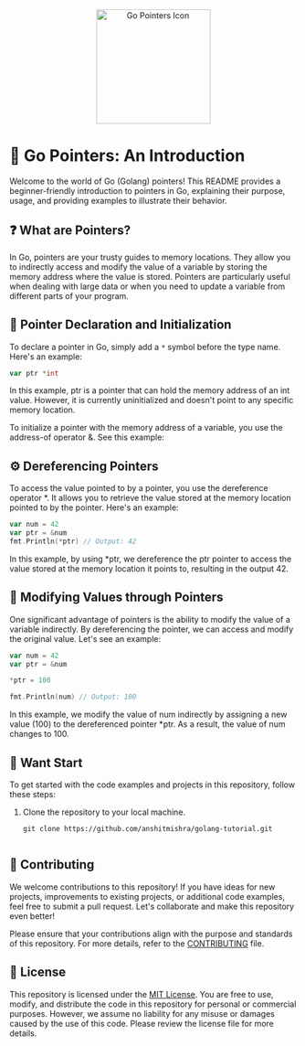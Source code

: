 <div align="center">
  <img src="pointer-icon.png" alt="Go Pointers Icon" width="200" height="200">
</div>

# 📌 Go Pointers: An Introduction

Welcome to the world of Go (Golang) pointers! This README provides a beginner-friendly introduction to pointers in Go, explaining their purpose, usage, and providing examples to illustrate their behavior.

## ❓ What are Pointers?

In Go, pointers are your trusty guides to memory locations. They allow you to indirectly access and modify the value of a variable by storing the memory address where the value is stored. Pointers are particularly useful when dealing with large data or when you need to update a variable from different parts of your program.

## 📍 Pointer Declaration and Initialization

To declare a pointer in Go, simply add a `*` symbol before the type name. Here's an example:

```go
var ptr *int
```
In this example, ptr is a pointer that can hold the memory address of an int value. However, it is currently uninitialized and doesn't point to any specific memory location.

To initialize a pointer with the memory address of a variable, you use the address-of operator &. See this example:

## ⚙️ Dereferencing Pointers
To access the value pointed to by a pointer, you use the dereference operator *. It allows you to retrieve the value stored at the memory location pointed to by the pointer. Here's an example:

```go
var num = 42
var ptr = &num
fmt.Println(*ptr) // Output: 42

```

In this example, by using *ptr, we dereference the ptr pointer to access the value stored at the memory location it points to, resulting in the output 42.

## 🔄 Modifying Values through Pointers
One significant advantage of pointers is the ability to modify the value of a variable indirectly. By dereferencing the pointer, we can access and modify the original value. Let's see an example:

```go
var num = 42
var ptr = &num

*ptr = 100

fmt.Println(num) // Output: 100

```

In this example, we modify the value of num indirectly by assigning a new value (100) to the dereferenced pointer *ptr. As a result, the value of num changes to 100.


## 🚀 Want Start

To get started with the code examples and projects in this repository, follow these steps:

1. Clone the repository to your local machine.
   ```shell
   git clone https://github.com/anshitmishra/golang-tutorial.git


## 🤝 Contributing

We welcome contributions to this repository! If you have ideas for new projects, improvements to existing projects, or additional code examples, feel free to submit a pull request. Let's collaborate and make this repository even better!

Please ensure that your contributions align with the purpose and standards of this repository. For more details, refer to the [CONTRIBUTING](CONTRIBUTING.md) file.

## 📄 License

This repository is licensed under the [MIT License](LICENSE). You are free to use, modify, and distribute the code in this repository for personal or commercial purposes. However, we assume no liability for any misuse or damages caused by the use of this code. Please review the license file for more details.
